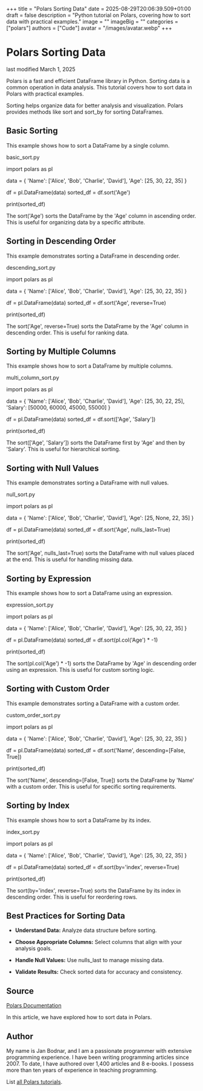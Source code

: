 +++
title = "Polars Sorting Data"
date = 2025-08-29T20:06:39.509+01:00
draft = false
description = "Python tutorial on Polars, covering how to sort data with practical examples."
image = ""
imageBig = ""
categories = ["polars"]
authors = ["Cude"]
avatar = "/images/avatar.webp"
+++

# Polars Sorting Data

last modified March 1, 2025

Polars is a fast and efficient DataFrame library in Python. Sorting data is a
common operation in data analysis. This tutorial covers how to sort data in
Polars with practical examples.

Sorting helps organize data for better analysis and visualization. Polars
provides methods like sort and sort_by for sorting
DataFrames.

## Basic Sorting

This example shows how to sort a DataFrame by a single column.

basic_sort.py
  

import polars as pl

data = {
    'Name': ['Alice', 'Bob', 'Charlie', 'David'],
    'Age': [25, 30, 22, 35]
}

df = pl.DataFrame(data)
sorted_df = df.sort('Age')

print(sorted_df)

The sort('Age') sorts the DataFrame by the 'Age' column in ascending
order. This is useful for organizing data by a specific attribute.

## Sorting in Descending Order

This example demonstrates sorting a DataFrame in descending order.

descending_sort.py
  

import polars as pl

data = {
    'Name': ['Alice', 'Bob', 'Charlie', 'David'],
    'Age': [25, 30, 22, 35]
}

df = pl.DataFrame(data)
sorted_df = df.sort('Age', reverse=True)

print(sorted_df)

The sort('Age', reverse=True) sorts the DataFrame by the 'Age'
column in descending order. This is useful for ranking data.

## Sorting by Multiple Columns

This example shows how to sort a DataFrame by multiple columns.

multi_column_sort.py
  

import polars as pl

data = {
    'Name': ['Alice', 'Bob', 'Charlie', 'David'],
    'Age': [25, 30, 22, 25],
    'Salary': [50000, 60000, 45000, 55000]
}

df = pl.DataFrame(data)
sorted_df = df.sort(['Age', 'Salary'])

print(sorted_df)

The sort(['Age', 'Salary']) sorts the DataFrame first by 'Age' and
then by 'Salary'. This is useful for hierarchical sorting.

## Sorting with Null Values

This example demonstrates sorting a DataFrame with null values.

null_sort.py
  

import polars as pl

data = {
    'Name': ['Alice', 'Bob', 'Charlie', 'David'],
    'Age': [25, None, 22, 35]
}

df = pl.DataFrame(data)
sorted_df = df.sort('Age', nulls_last=True)

print(sorted_df)

The sort('Age', nulls_last=True) sorts the DataFrame with null
values placed at the end. This is useful for handling missing data.

## Sorting by Expression

This example shows how to sort a DataFrame using an expression.

expression_sort.py
  

import polars as pl

data = {
    'Name': ['Alice', 'Bob', 'Charlie', 'David'],
    'Age': [25, 30, 22, 35]
}

df = pl.DataFrame(data)
sorted_df = df.sort(pl.col('Age') * -1)

print(sorted_df)

The sort(pl.col('Age') * -1) sorts the DataFrame by 'Age' in
descending order using an expression. This is useful for custom sorting logic.

## Sorting with Custom Order

This example demonstrates sorting a DataFrame with a custom order.

custom_order_sort.py
  

import polars as pl

data = {
    'Name': ['Alice', 'Bob', 'Charlie', 'David'],
    'Age': [25, 30, 22, 35]
}

df = pl.DataFrame(data)
sorted_df = df.sort('Name', descending=[False, True])

print(sorted_df)

The sort('Name', descending=[False, True]) sorts the DataFrame by
'Name' with a custom order. This is useful for specific sorting requirements.

## Sorting by Index

This example shows how to sort a DataFrame by its index.

index_sort.py
  

import polars as pl

data = {
    'Name': ['Alice', 'Bob', 'Charlie', 'David'],
    'Age': [25, 30, 22, 35]
}

df = pl.DataFrame(data)
sorted_df = df.sort(by='index', reverse=True)

print(sorted_df)

The sort(by='index', reverse=True) sorts the DataFrame by its index
in descending order. This is useful for reordering rows.

## Best Practices for Sorting Data

- **Understand Data:** Analyze data structure before sorting.

- **Choose Appropriate Columns:** Select columns that align with your analysis goals.

- **Handle Null Values:** Use nulls_last to manage missing data.

- **Validate Results:** Check sorted data for accuracy and consistency.

## Source

[Polars Documentation](https://docs.pola.rs/api/python/stable/reference/index.html)

In this article, we have explored how to sort data in Polars.

## Author

My name is Jan Bodnar, and I am a passionate programmer with extensive
programming experience. I have been writing programming articles since 2007.
To date, I have authored over 1,400 articles and 8 e-books. I possess more
than ten years of experience in teaching programming.

List [all Polars tutorials](/all/#polars).